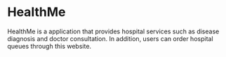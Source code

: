 # HealthMe
HealthMe is a application that provides hospital services such as disease diagnosis and doctor consultation. In addition, users can order hospital queues through this website.
